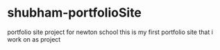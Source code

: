 # shubham-portfolioSite
portfolio site project for newton school
this is my first portfolio site that i work on as project
